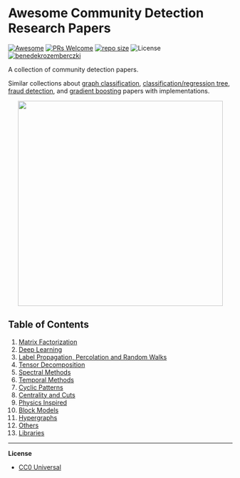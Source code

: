 # Awesome Community Detection Research Papers
[![Awesome](https://cdn.rawgit.com/sindresorhus/awesome/d7305f38d29fed78fa85652e3a63e154dd8e8829/media/badge.svg)](https://github.com/sindresorhus/awesome)
[![PRs Welcome](https://img.shields.io/badge/PRs-welcome-brightgreen.svg?style=flat-square)](http://makeapullrequest.com)
[![repo size](https://img.shields.io/github/repo-size/benedekrozemberczki/awesome-community-detection.svg)](https://github.com/benedekrozemberczki/awesome-community-detection/archive/master.zip)
![License](https://img.shields.io/github/license/benedekrozemberczki/awesome-community-detection.svg?color=blue) [![benedekrozemberczki](https://img.shields.io/twitter/follow/benrozemberczki?style=social&logo=twitter)](https://twitter.com/intent/follow?screen_name=benrozemberczki)


A collection of community detection papers.

Similar collections about [graph classification](https://github.com/benedekrozemberczki/awesome-graph-classification), [classification/regression tree](https://github.com/benedekrozemberczki/awesome-decision-tree-papers), [fraud detection](https://github.com/benedekrozemberczki/awesome-fraud-detection-papers), and [gradient boosting](https://github.com/benedekrozemberczki/awesome-gradient-boosting-papers) papers with implementations.

<p align="center">
  <img width="460" src="coms.png">
</p>

## Table of Contents  

1. [Matrix Factorization](https://github.com/benedekrozemberczki/awesome-community-detection/blob/master/chapters/factorization.md)  
2. [Deep Learning](https://github.com/benedekrozemberczki/awesome-community-detection/blob/master/chapters/deep_learning.md) 
3. [Label Propagation, Percolation and Random Walks](https://github.com/benedekrozemberczki/awesome-community-detection/blob/master/chapters/label_propagation.md) 
4. [Tensor Decomposition](https://github.com/benedekrozemberczki/awesome-community-detection/blob/master/chapters/tensor_decomposition.md)
5. [Spectral Methods](https://github.com/benedekrozemberczki/awesome-community-detection/blob/master/chapters/spectral.md) 
6. [Temporal Methods](https://github.com/benedekrozemberczki/awesome-community-detection/blob/master/chapters/temporal.md) 
7. [Cyclic Patterns](https://github.com/benedekrozemberczki/awesome-community-detection/blob/master/chapters/cyclic.md)
8. [Centrality and Cuts](https://github.com/benedekrozemberczki/awesome-community-detection/blob/master/chapters/centrality.md) 
9. [Physics Inspired](https://github.com/benedekrozemberczki/awesome-community-detection/blob/master/chapters/physics.md)
10. [Block Models](https://github.com/benedekrozemberczki/awesome-community-detection/blob/master/chapters/blockmodels.md)
11. [Hypergraphs](https://github.com/benedekrozemberczki/awesome-community-detection/blob/master/chapters/hyper_graphs.md) 
12. [Others](https://github.com/benedekrozemberczki/awesome-community-detection/blob/master/chapters/others.md) 
13. [Libraries](https://github.com/benedekrozemberczki/awesome-community-detection/blob/master/chapters/libraries.md)

------------

**License**

- [CC0 Universal](https://github.com/benedekrozemberczki/awesome-community-detection/blob/master/LICENSE)

